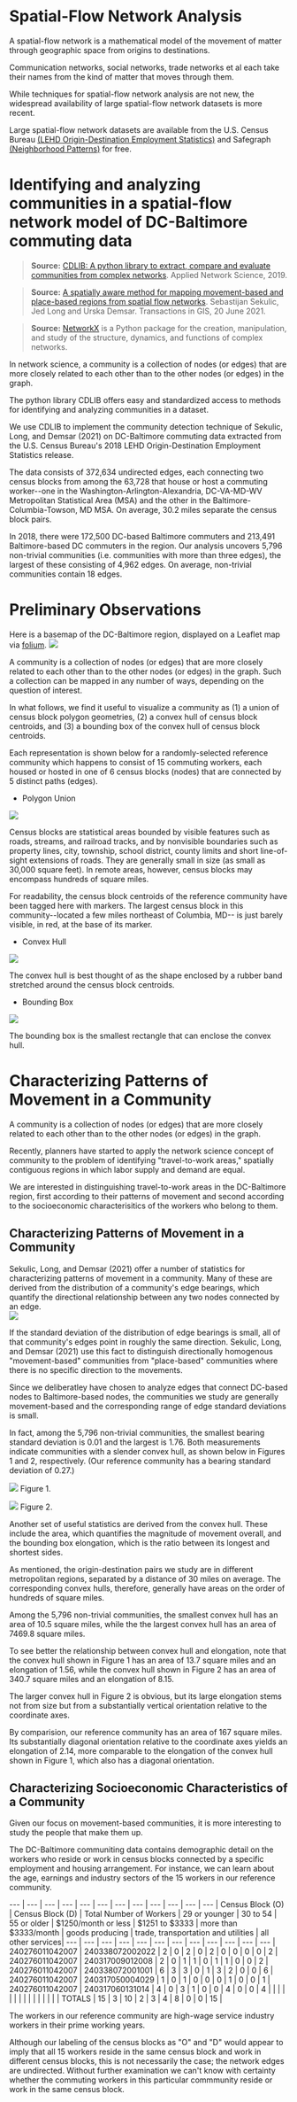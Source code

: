 # Spatial-Flow Network Analysis

A spatial-flow network is a mathematical model of the movement of matter through geographic space from origins to destinations.

Communication networks, social networks, trade networks et al each take their names from the kind of matter that moves through them.

While techniques for spatial-flow network analysis are not new, the widespread availability of large spatial-flow network datasets is more recent.

Large spatial-flow network datasets are available from the U.S. Census Bureau [(LEHD Origin-Destination Employment Statistics)](https://lehd.ces.census.gov/data/#lodes) and Safegraph [(Neighborhood Patterns)](https://www.safegraph.com/neighborhood-patterns) for free.

# Identifying and analyzing communities in a spatial-flow network model of DC-Baltimore commuting data 

> **Source:** [CDLIB: A python library to extract, compare and evaluate communities from complex networks](https://doi.org/10.1007/s41109-019-0165-9). Applied Network Science, 2019.

> **Source:** [A spatially aware method for mapping movement-based and place-based regions from spatial flow networks](https://onlinelibrary.wiley.com/doi/full/10.1111/tgis.12772). Sebastijan Sekulic, Jed Long and Urska Demsar. Transactions in GIS, 20 June 2021.

> **Source:** [NetworkX](https://networkx.org/) is a Python package for the creation, manipulation, and study of the structure, dynamics, and functions of complex networks.

In network science, a community is a collection of nodes (or edges) that are more closely related to each other than to the other nodes (or edges) in the graph.

The python library CDLIB offers easy and standardized access to methods for identifying and analyzing communities in a dataset.  

We use CDLIB to implement the community detection technique of Sekulic, Long, and Demsar (2021) on DC-Baltimore commuting data extracted from the U.S. Census Bureau's 2018 LEHD Origin-Destination Employment Statistics release.  

The data consists of 372,634 undirected edges, each connecting two census blocks from among the 63,728 that house or host a commuting worker--one in the Washington-Arlington-Alexandria, DC-VA-MD-WV Metropolitan Statistical Area (MSA) and the other in the Baltimore-Columbia-Towson, MD MSA.  On average, 30.2 miles separate the census block pairs.

In 2018, there were 172,500 DC-based Baltimore commuters and 213,491 Baltimore-based DC commuters in the region.  Our analysis uncovers 5,796 non-trivial communities (i.e. communities with more than three edges), the largest of these consisting of 4,962 edges.  On average, non-trivial communities contain 18 edges.

# Preliminary Observations
Here is a basemap of the DC-Baltimore region, displayed on a Leaflet map via [folium](http://python-visualization.github.io/folium/).
![](https://i.ibb.co/T2wBSpN/basemap.png)

A community is a collection of nodes (or edges) that are more closely related to each other than to the other nodes (or edges) in the graph.  Such a collection can be mapped in any number of ways, depending on the question of interest.  

In what follows, we find it useful to visualize a community as (1) a union of census block polygon geometries, (2) a convex hull of census block centroids, and (3) a bounding box of the convex hull of census block centroids.  

Each representation is shown below for a randomly-selected reference community which happens to consist of 15 commuting workers, each housed or hosted in one of 6 census blocks (nodes) that are connected by 5 distinct paths (edges).

* Polygon Union

![](https://i.ibb.co/KNdBwM5/basemap-blocks.png)

Census blocks are statistical areas bounded by visible features such as roads, streams, and railroad tracks, and by nonvisible boundaries such as property lines, city, township, school district, county limits and short line-of-sight extensions of roads.  They are generally small in size (as small as 30,000 square feet).  In remote areas, however, census blocks may encompass hundreds of square miles.

For readability, the census block centroids of the reference community have been tagged here with markers.  The largest census block in this community--located a few miles northeast of Columbia, MD-- is just barely visible, in red, at the base of its marker. 
 
* Convex Hull

![](https://i.ibb.co/fNtb3GX/basemap-convexhull.png)

The convex hull is best thought of as the shape enclosed by a rubber band stretched around the census block centroids. 

* Bounding Box

![](https://i.ibb.co/pWkrbJc/basemap-envelope.png)

The bounding box is the smallest rectangle that can enclose the convex hull.

# Characterizing Patterns of Movement in a Community

A community is a collection of nodes (or edges) that are more closely related to each other than to the other nodes (or edges) in the graph.

Recently, planners have started to apply the network science concept of community to the problem of identifying "travel-to-work areas," spatially contiguous regions in which labor supply and demand are equal.
  
We are interested in distinguishing travel-to-work areas in the DC-Baltimore region, first according to their patterns of movement and second according to the socioeconomic characterisitics of the workers who belong to them.

## Characterizing Patterns of Movement in a Community

Sekulic, Long, and Demsar (2021) offer a number of statistics for characterizing patterns of movement in a community.  Many of these are derived from the distribution of a community's edge bearings, which quantify the directional relationship between any two nodes connected by an edge.  
![](https://i.ibb.co/6w91qsn/bearing.png)

If the standard deviation of the distribution of edge bearings is small, all of that community's edges point in roughly the same direction.  Sekulic, Long, and Demsar (2021) use this fact to distinguish directionally homogenous "movement-based" communities from "place-based" communities where there is no specific direction to the movements.

Since we deliberatley have chosen to analyze edges that connect DC-based nodes to Baltimore-based nodes, the communities we study are generally movement-based and the corresponding range of edge standard deviations is small.

In fact, among the 5,796 non-trivial communities, the smallest bearing standard deviation is 0.01 and the largest is 1.76.  Both measurements indicate communities with a slender convex hull, as shown below in Figures 1 and 2, respectively.  (Our reference community has a bearing standard deviation of 0.27.)

![](https://i.ibb.co/WcGhXyW/minBsd.png)
Figure 1.

![](https://i.ibb.co/GWJtRDX/maxBsd.png)
Figure 2.

Another set of useful statistics are derived from the convex hull.  These include the area, which quantifies the magnitude of movement overall, and the bounding box elongation, which is the ratio between its longest and shortest sides.

As mentioned, the origin-destination pairs we study are in different metropolitan regions, separated by a distance of 30 miles on average.  The corresponding convex hulls, therefore, generally have areas on the order of hundreds of square miles.

Among the 5,796 non-trivial communities, the smallest convex hull has an area of 10.5 square miles, while the the largest convex hull has an area of 7469.8 square miles.

To see better the relationship between convex hull and elongation, note that the convex hull shown in Figure 1 has an area of 13.7 square miles and an elongation of 1.56, while the convex hull shown in Figure 2 has an area of 340.7 square miles and an elongation of 8.15.

The larger convex hull in Figure 2 is obvious, but its large elongation stems not from size but from a substantially vertical orientation relative to the coordinate axes.

By comparision, our reference community has an area of 167 square miles.  Its substantially diagonal orientation relative to the coordinate axes yields an elongation of 2.14, more comparable to the elongation of the convex hull shown in Figure 1, which also has a diagonal orientation.  

## Characterizing Socioeconomic Characteristics of a Community
Given our focus on movement-based communities, it is more interesting to study the people that make them up.

The DC-Baltimore communiting data contains demographic detail on the workers who reside or work in census blocks connected by a specific employment and housing arrangement.  For instance, we can learn about the age, earnings and industry sectors of the 15 workers in our reference community.

--- | --- | --- | --- | --- | --- | --- | --- | --- | --- | --- | --- |
Census Block (O) | Census Block (D) | Total Number of Workers | 29 or younger | 30 to 54 | 55 or older | $1250/month or less | $1251 to $3333 | more than $3333/month | goods producing | trade, transportation and utilities | all other services|
--- | --- | --- | --- | --- | --- | --- | --- | --- | --- | --- | --- |
240276011042007 | 240338072002022 | 2 | 0 | 2 | 0 | 2 | 0 | 0 | 0 | 0 | 2 | 
240276011042007 | 240317009012008 | 2 | 0 | 1 | 1 | 0 | 1 | 1 | 0 | 0 | 2 | 
240276011042007 | 240338072001001 | 6 | 3 | 3 | 0 | 1 | 3 | 2 | 0 | 0 | 6 | 
240276011042007 | 240317050004029 | 1 | 0 | 1 | 0 | 0 | 0 | 1 | 0 | 0 | 1 | 
240276011042007 | 240317060131014 | 4 | 0 | 3 | 1 | 0 | 0 | 4 | 0 | 0 | 4 | 
 |  |  |  |  |  |  |  |  |  |  |  |
| | TOTALS | 15 | 3 | 10 | 2 | 3 | 4 | 8 | 0 | 0 | 15 |

The workers in our reference community are high-wage service industry workers in their prime working years.
  
Although our labeling of the census blocks as "O" and "D" would appear to imply that all 15 workers reside in the same census block and work in different census blocks, this is not necessarily the case; the network edges are undirected.  Without further examination we can't know with certainty whether the commuting workers in this particular commmunity reside or work in the same census block.